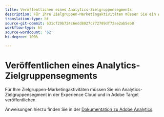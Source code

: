 ```yaml
---
title: Veröffentlichen eines Analytics-Zielgruppensegments
description: Für Ihre Zielgruppen-Marketingaktivitäten müssen Sie ein Analytics-Zielgruppensegment in der Experience Cloud und in Adobe Target veröffentlichen.
translation-type: ht
source-git-commit: 631cf29b724c6edd8027c772789df72ae2ab5eb8
workflow-type: ht
source-wordcount: '62'
ht-degree: 100%

---
```



# Veröffentlichen eines Analytics-Zielgruppensegments

Für Ihre Zielgruppen-Marketingaktivitäten müssen Sie ein Analytics-Zielgruppensegment in der Experience Cloud und in Adobe Target veröffentlichen.

Anweisungen hierzu finden Sie in der [Dokumentation zu Adobe Analytics](https://docs.adobe.com/content/help/de-DE/analytics/components/segmentation/segmentation-workflow/seg-publish.html).

